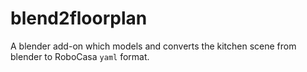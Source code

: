 # blend2floorplan

A blender add-on which models and converts the kitchen scene from blender to RoboCasa `yaml` format.
